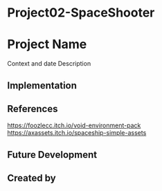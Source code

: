 # Project02-SpaceShooter

# Project Name
Context and date
Description
## Implementation
## References

https://foozlecc.itch.io/void-environment-pack
https://axassets.itch.io/spaceship-simple-assets

## Future Development
## Created by

